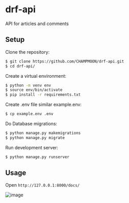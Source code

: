 # drf-api

API for articles and comments

## Setup

Clone the repository:

```sh
$ git clone https://github.com/CHAMPMOON/drf-api.git
$ cd drf-api/
```

Create a virtual environment:

```sh
$ python -m venv env
$ source env/bin/activate
$ pip install -r requirements.txt
````

Create .env file similar example.env:

```sh
$ cp example.env .env
````

Do Database migrations:

```sh
$ python manage.py makemigrations
$ python manage.py migrate
```

Run development server:

```sh
$ python manage.py runserver
```

## Usage

Open `http://127.0.0.1:8000/docs/`


![image](https://user-images.githubusercontent.com/72620861/164618058-bc305825-0a61-4ee3-aafb-b7861ca4735c.png)


